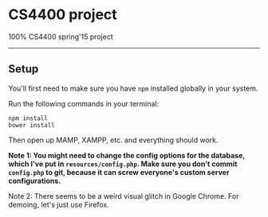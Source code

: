 # CS4400 project
100% CS4400 spring'15 project 

---

## Setup

You'll first need to make sure you have `npm` installed globally in your system.

Run the following commands in your terminal:

```
npm install
bower install
```

Then open up MAMP, XAMPP, etc. and everything should work.

**Note 1: You might need to change the config options for the database, which I've put in `resources/config.php`. Make sure you
don't commit `config.php` to git, because it can screw everyone's custom server configurations.**

Note 2: There seems to be a weird visual glitch in Google Chrome. For demoing, let's just use Firefox.